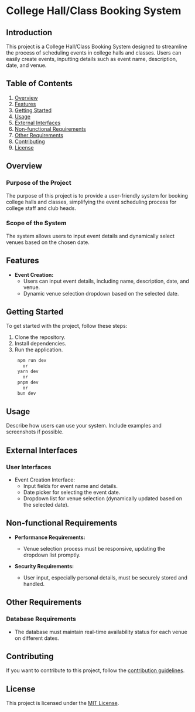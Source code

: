 # College Hall/Class Booking System

## Introduction

This project is a College Hall/Class Booking System designed to streamline the process of scheduling events in college halls and classes. Users can easily create events, inputting details such as event name, description, date, and venue.

## Table of Contents

1. [Overview](#overview)
2. [Features](#features)
3. [Getting Started](#getting-started)
4. [Usage](#usage)
5. [External Interfaces](#external-interfaces)
6. [Non-functional Requirements](#non-functional-requirements)
7. [Other Requirements](#other-requirements)
8. [Contributing](#contributing)
9. [License](#license)

## Overview

### Purpose of the Project

The purpose of this project is to provide a user-friendly system for booking college halls and classes, simplifying the event scheduling process for college staff and club heads.

### Scope of the System

The system allows users to input event details and dynamically select venues based on the chosen date.

## Features

- **Event Creation:**
  - Users can input event details, including name, description, date, and venue.
  - Dynamic venue selection dropdown based on the selected date.

## Getting Started

To get started with the project, follow these steps:

1. Clone the repository.
2. Install dependencies.
3. Run the application.
   ```bash
    npm run dev
      or
    yarn dev
      or
    pnpm dev
      or
    bun dev
   ```

## Usage

Describe how users can use your system. Include examples and screenshots if possible.

## External Interfaces

### User Interfaces

- Event Creation Interface:
  - Input fields for event name and details.
  - Date picker for selecting the event date.
  - Dropdown list for venue selection (dynamically updated based on the selected date).

## Non-functional Requirements

- **Performance Requirements:**
  - Venue selection process must be responsive, updating the dropdown list promptly.

- **Security Requirements:**
  - User input, especially personal details, must be securely stored and handled.

## Other Requirements

### Database Requirements

- The database must maintain real-time availability status for each venue on different dates.

## Contributing

If you want to contribute to this project, follow the [contribution guidelines](CONTRIBUTING.md).

## License

This project is licensed under the [MIT License](LICENSE).
